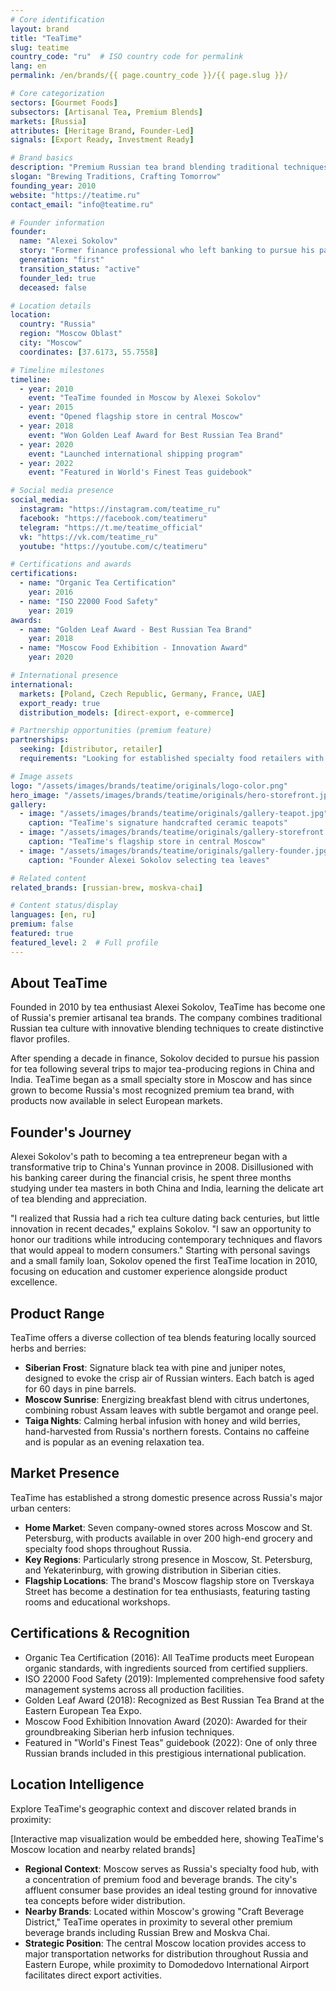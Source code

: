 ```yaml
---
# Core identification
layout: brand
title: "TeaTime"
slug: teatime
country_code: "ru"  # ISO country code for permalink
lang: en
permalink: /en/brands/{{ page.country_code }}/{{ page.slug }}/

# Core categorization
sectors: [Gourmet Foods]
subsectors: [Artisanal Tea, Premium Blends]
markets: [Russia]
attributes: [Heritage Brand, Founder-Led]
signals: [Export Ready, Investment Ready]

# Brand basics
description: "Premium Russian tea brand blending traditional techniques with modern flavors."
slogan: "Brewing Traditions, Crafting Tomorrow"
founding_year: 2010
website: "https://teatime.ru"
contact_email: "info@teatime.ru"

# Founder information
founder:
  name: "Alexei Sokolov"
  story: "Former finance professional who left banking to pursue his passion for tea after studying traditional blending techniques in China and India."
  generation: "first"
  transition_status: "active"
  founder_led: true
  deceased: false

# Location details
location:
  country: "Russia"
  region: "Moscow Oblast"
  city: "Moscow"
  coordinates: [37.6173, 55.7558]

# Timeline milestones
timeline:
  - year: 2010
    event: "TeaTime founded in Moscow by Alexei Sokolov"
  - year: 2015
    event: "Opened flagship store in central Moscow"
  - year: 2018
    event: "Won Golden Leaf Award for Best Russian Tea Brand"
  - year: 2020
    event: "Launched international shipping program"
  - year: 2022
    event: "Featured in World's Finest Teas guidebook"

# Social media presence
social_media:
  instagram: "https://instagram.com/teatime_ru"
  facebook: "https://facebook.com/teatimeru"
  telegram: "https://t.me/teatime_official"
  vk: "https://vk.com/teatime_ru"
  youtube: "https://youtube.com/c/teatimeru"

# Certifications and awards
certifications:
  - name: "Organic Tea Certification"
    year: 2016
  - name: "ISO 22000 Food Safety"
    year: 2019
awards:
  - name: "Golden Leaf Award - Best Russian Tea Brand"
    year: 2018
  - name: "Moscow Food Exhibition - Innovation Award"
    year: 2020

# International presence
international:
  markets: [Poland, Czech Republic, Germany, France, UAE]
  export_ready: true
  distribution_models: [direct-export, e-commerce]

# Partnership opportunities (premium feature)
partnerships:
  seeking: [distributor, retailer]
  requirements: "Looking for established specialty food retailers with experience marketing premium tea products"

# Image assets
logo: "/assets/images/brands/teatime/originals/logo-color.png"
hero_image: "/assets/images/brands/teatime/originals/hero-storefront.jpg"
gallery:
  - image: "/assets/images/brands/teatime/originals/gallery-teapot.jpg"
    caption: "TeaTime's signature handcrafted ceramic teapots"
  - image: "/assets/images/brands/teatime/originals/gallery-storefront.jpg"
    caption: "TeaTime's flagship store in central Moscow"
  - image: "/assets/images/brands/teatime/originals/gallery-founder.jpg"
    caption: "Founder Alexei Sokolov selecting tea leaves"

# Related content
related_brands: [russian-brew, moskva-chai]

# Content status/display
languages: [en, ru]
premium: false
featured: true
featured_level: 2  # Full profile
---
```


## About TeaTime

Founded in 2010 by tea enthusiast Alexei Sokolov, TeaTime has become one of Russia's premier artisanal tea brands. The company combines traditional Russian tea culture with innovative blending techniques to create distinctive flavor profiles.

After spending a decade in finance, Sokolov decided to pursue his passion for tea following several trips to major tea-producing regions in China and India. TeaTime began as a small specialty store in Moscow and has since grown to become Russia's most recognized premium tea brand, with products now available in select European markets.

## Founder's Journey

Alexei Sokolov's path to becoming a tea entrepreneur began with a transformative trip to China's Yunnan province in 2008. Disillusioned with his banking career during the financial crisis, he spent three months studying under tea masters in both China and India, learning the delicate art of tea blending and appreciation.

"I realized that Russia had a rich tea culture dating back centuries, but little innovation in recent decades," explains Sokolov. "I saw an opportunity to honor our traditions while introducing contemporary techniques and flavors that would appeal to modern consumers." Starting with personal savings and a small family loan, Sokolov opened the first TeaTime location in 2010, focusing on education and customer experience alongside product excellence.

## Product Range

TeaTime offers a diverse collection of tea blends featuring locally sourced herbs and berries:

- **Siberian Frost**: Signature black tea with pine and juniper notes, designed to evoke the crisp air of Russian winters. Each batch is aged for 60 days in pine barrels.
- **Moscow Sunrise**: Energizing breakfast blend with citrus undertones, combining robust Assam leaves with subtle bergamot and orange peel.
- **Taiga Nights**: Calming herbal infusion with honey and wild berries, hand-harvested from Russia's northern forests. Contains no caffeine and is popular as an evening relaxation tea.

## Market Presence

TeaTime has established a strong domestic presence across Russia's major urban centers:

- **Home Market**: Seven company-owned stores across Moscow and St. Petersburg, with products available in over 200 high-end grocery and specialty food shops throughout Russia.
- **Key Regions**: Particularly strong presence in Moscow, St. Petersburg, and Yekaterinburg, with growing distribution in Siberian cities.
- **Flagship Locations**: The brand's Moscow flagship store on Tverskaya Street has become a destination for tea enthusiasts, featuring tasting rooms and educational workshops.

## Certifications & Recognition

- Organic Tea Certification (2016): All TeaTime products meet European organic standards, with ingredients sourced from certified suppliers.
- ISO 22000 Food Safety (2019): Implemented comprehensive food safety management systems across all production facilities.
- Golden Leaf Award (2018): Recognized as Best Russian Tea Brand at the Eastern European Tea Expo.
- Moscow Food Exhibition Innovation Award (2020): Awarded for their groundbreaking Siberian herb infusion techniques.
- Featured in "World's Finest Teas" guidebook (2022): One of only three Russian brands included in this prestigious international publication.

## Location Intelligence

Explore TeaTime's geographic context and discover related brands in proximity:

[Interactive map visualization would be embedded here, showing TeaTime's Moscow location and nearby related brands]

- **Regional Context**: Moscow serves as Russia's specialty food hub, with a concentration of premium food and beverage brands. The city's affluent consumer base provides an ideal testing ground for innovative tea concepts before wider distribution.
- **Nearby Brands**: Located within Moscow's growing "Craft Beverage District," TeaTime operates in proximity to several other premium beverage brands including Russian Brew and Moskva Chai.
- **Strategic Position**: The central Moscow location provides access to major transportation networks for distribution throughout Russia and Eastern Europe, while proximity to Domodedovo International Airport facilitates direct export activities.